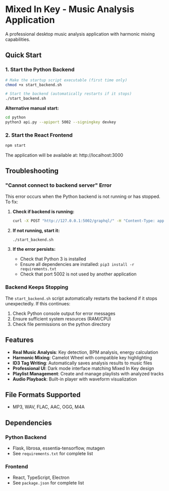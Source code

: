 # Mixed In Key - Music Analysis Application

A professional desktop music analysis application with harmonic mixing capabilities.

## Quick Start

### 1. Start the Python Backend
```bash
# Make the startup script executable (first time only)
chmod +x start_backend.sh

# Start the backend (automatically restarts if it stops)
./start_backend.sh
```

**Alternative manual start:**
```bash
cd python
python3 api.py --apiport 5002 --signingkey devkey
```

### 2. Start the React Frontend
```bash
npm start
```

The application will be available at: http://localhost:3000

## Troubleshooting

### "Cannot connect to backend server" Error

This error occurs when the Python backend is not running or has stopped. To fix:

1. **Check if backend is running:**
   ```bash
   curl -X POST "http://127.0.0.1:5002/graphql/" -H "Content-Type: application/json" -d '{"query": "{ awake }"}'
   ```
   
2. **If not running, start it:**
   ```bash
   ./start_backend.sh
   ```

3. **If the error persists:**
   - Check that Python 3 is installed
   - Ensure all dependencies are installed: `pip3 install -r requirements.txt`
   - Check that port 5002 is not used by another application

### Backend Keeps Stopping

The `start_backend.sh` script automatically restarts the backend if it stops unexpectedly. If this continues:

1. Check Python console output for error messages
2. Ensure sufficient system resources (RAM/CPU)
3. Check file permissions on the python directory

## Features

- **Real Music Analysis**: Key detection, BPM analysis, energy calculation
- **Harmonic Mixing**: Camelot Wheel with compatible key highlighting  
- **ID3 Tag Writing**: Automatically saves analysis results to music files
- **Professional UI**: Dark mode interface matching Mixed In Key design
- **Playlist Management**: Create and manage playlists with analyzed tracks
- **Audio Playback**: Built-in player with waveform visualization

## File Formats Supported

- MP3, WAV, FLAC, AAC, OGG, M4A

## Dependencies

### Python Backend
- Flask, librosa, essentia-tensorflow, mutagen
- See `requirements.txt` for complete list

### Frontend  
- React, TypeScript, Electron
- See `package.json` for complete list